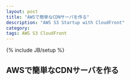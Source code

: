 ```yaml
---
layout: post
title: "AWSで簡単なCDNサーバを作る"
description: "AWS S3 Startup with CloudFront"
category: 
tags: AWS S3 CloudFront
---
```

{% include JB/setup %}

## AWSで簡単なCDNサーバを作る

